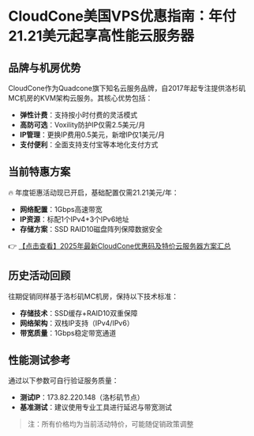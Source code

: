 # CloudCone美国VPS优惠指南：年付21.21美元起享高性能云服务器

## 品牌与机房优势
CloudCone作为Quadcone旗下知名云服务品牌，自2017年起专注提供洛杉矶MC机房的KVM架构云服务。其核心优势包括：
- **弹性计费**：支持按小时付费的灵活模式
- **高防可选**：Voxility防护IP仅需2.5美元/月
- **IP管理**：更换IP费用0.5美元，新增IP仅1美元/月
- **支付便利**：全面支持支付宝等本地化支付方式

## 当前特惠方案
🔥 年度钜惠活动现已开启，基础配置仅需21.21美元/年：
- **网络配置**：1Gbps高速带宽
- **IP资源**：标配1个IPv4+3个IPv6地址
- **存储方案**：SSD RAID10磁盘阵列保障数据安全

👉 [【点击查看】2025年最新CloudCone优惠码及特价云服务器方案汇总](https://bit.ly/Cloudcone)

## 历史活动回顾
往期促销同样基于洛杉矶MC机房，保持以下技术标准：
- **存储技术**：SSD缓存+RAID10双重保障
- **网络架构**：双栈IP支持（IPv4/IPv6）
- **带宽质量**：1Gbps稳定带宽通道

## 性能测试参考
通过以下参数可自行验证服务质量：
- **测试IP**：173.82.220.148（洛杉矶节点）
- **基准测试**：建议使用专业工具进行延迟与带宽测试

> 注：所有价格均为当前活动特价，可能随促销政策调整